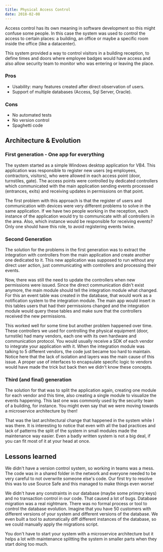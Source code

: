 ```yaml
---
title: Physical Access Control
date: 2018-02-08
---
```


  Access control has its own meaning in software development so this might confuse some people. In this case the system was used to control the access to certain places: a building, an office or maybe a specific room inside the office (like a datacenter).  
<!--more-->  

  This system provided a way to control visitors in a building reception, to define times and doors where employee badges would have access and also allow security team to monitor who was entering or leaving the place.

### Pros

- Usability: many features created after direct observation of users.
- Support of multiple databases (Access, Sql Server, Oracle).

### Cons

- No automated tests
- No version control
- Spaghetti code

## Architecture & Evolution

### First generation - One app for everything

<Diagram>

  The system started as a simple Windows desktop application for VB4. This application was responsible to register new users (eg employees, contractors, visitors), who were allowed in each access point (door, turnstiles, gate). The access points were controlled by dedicated controllers which communicated with the main application sending events processed (entrances, exits) and receiving updates in permissions on that point.

  The first problem with this approach is that the register of users and communication with devices were very different problems to solve in the same application. If we have two people working in the reception, each instance of the application would try to communicate with all controllers in the area. Also, which instance would be responsible for receiving events? Only one should have this role, to avoid registering events twice.

### Second Generation 

<Diagram>

  The solution for the problems in the first generation was to extract the integration with controllers from the main application and create another one dedicated to it. This new application was supposed to run without any direct user action, just communicating with controllers and processing their events. 

  Now, there was still the need to update the controllers when new permissions were issued. Since the direct communication didn't exist anymore, the main module should tell the integration module what changed. For this an event table was created in the database, that would work as a notification system to the integration module. The main app would insert in this tables users that had their permissions changed and the integration module would query these tables and make sure that the controllers received the new permissions.

  This worked well for some time but another problem happened over time. These controllers we used for controlling the physical equipment (door, turnstile) had many vendors, each one with its own hardware and communication protocol. You would usually receive a SDK of each vendor to integrate your application with it. When the integration module was talking to 5 different vendors, the code just became too hard to maintain. Notice here that the lack of isolation and layers was the main cause of this issue. A proper use of interfaces to encapsulate specific logic to vendors would have made the trick but back then we didn't know these concepts.

### Third (and final) generation 

<Diagram>

  The solution for that was to split the application again, creating one module for each vendor and this time, also creating a single module to visualize the events happening. This last one was commonly used by the security team of a building, for instance. You might even say that we were moving towards a microservice architecture by then! 

  That was the last architectural change that happened in the system while I was there. It is interesting to notice that even with all the bad practices and lack of patterns the split of the system in small modules made the maintenance way easier. Even a badly written system is not a big deal, if you can fit most of it at your head at once.

## Lessons learned

We didn't have a version control system, so working in teams was a mess. The code was in a shared folder in the network and everyone needed to be very careful to not overwrite someone else's code. Our first try to resolve this was to use Source Safe and this managed to make things even worse!

We didn't have any constraints in our database (maybe some primary keys) and no transaction control in our code. That caused a lot of bugs.
Database migration was a real nightmare. There was no formal process or tool to control the database evolution. Imagine that you have 50 customers with different versions of your system and different versions of the database. We even built a tool to automatically diff different instances of the database, so we could manually apply the migrations script.
	
You don't have to start your system with a microservice architecture but it helps a lot with maintenance splitting the system in smaller parts when they start doing too much.
